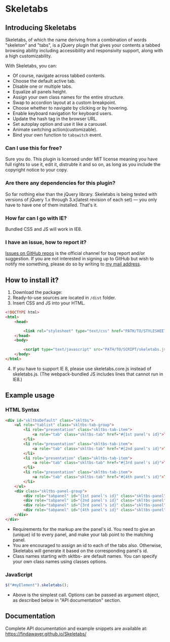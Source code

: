 # Skeletabs

## Introducing Skeletabs
Skeletabs, of which the name deriving from a combination of words "skeleton" and "tabs", is a jQuery plugin that gives your contents a tabbed browsing ability including accessibility and responsivity support, along with a high customizability.

With Skeletabs, you can:
* Of course, navigate across tabbed contents.
* Choose the default active tab.
* Disable one or multiple tabs.
* Equalize all panels height.
* Assign your own class names for the entire structure.
* Swap to accordion layout at a custom breakpoint.
* Choose whether to navigate by clicking or by hovering.
* Enable keyboard navigation for keyboard users.
* Update the hash tag in the browser URL.
* Set autoplay option and use it like a carousel.
* Animate switching action(customizable).
* Bind your own function to `tabswitch` event.

### Can I use this for free?
Sure you do. This plugin is licensed under MIT license meaning you have full rights to use it, edit it, distrubte it and so on, as long as you include the copyright notice to your copy.

### Are there any dependencies for this plugin?
So far nothing else than the jQuery library. Skeletabs is being tested with versions of jQuery 1.x through 3.x(latest revision of each set) — you only have to have one of them installed. That's it.

### How far can I go with IE?
Bundled CSS and JS will work in IE8.

### I have an issue, how to report it?
[Issues on GitHub repos](https://github.com/findawayer/Skeletabs/issues) is the official channel for bug report and/or suggestion. If you are not interested in signing up to GitHub but wish to notify me something, please do so by writing to [my mail address](mailto:findawayer@gmail.com).

## How to install it?
1. Download the package:
2. Ready-to-use sources are located in `/dist` folder.
3. Insert CSS and JS into your HTML.
```html
<!DOCTYPE html>
<html>
    <head>

        <link rel="stylesheet" type="text/css" href="PATH/TO/STYLESHEET/skeletabs.css" />
    </head>
    <body>

        <script type="text/javascript" src="PATH/TO/SCRIPT/skeletabs.js"></script>
    </body>
</html>
```
4. If you have to support IE 8, please use skeletabs.core.js instead of skeletabs.js. (The webpack-bundled JS includes lines that cannot run in IE8.)

## Example usage

### HTML Syntax
```html
<div id="skltbsDefault" class="skltbs">
    <ul role="tablist" class="skltbs-tab-group">
        <li role="presentation" class="skltbs-tab-item">
            <a role="tab" class="skltbs-tab" href="#{1st panel's id}">Tab 1</a>
        </li>
        <li role="presentation" class="skltbs-tab-item">
            <a role="tab" class="skltbs-tab" href="#{2nd panel's id}">Tab 2</a>
        </li>
        <li role="presentation" class="skltbs-tab-item">
            <a role="tab" class="skltbs-tab" href="#{3rd panel's id}">Tab 3</a>
        </li>
        <li role="presentation" class="skltbs-tab-item">
            <a role="tab" class="skltbs-tab" href="#{4th panel's id}">Tab 4</a>
        </li>
    </ul>
    <div class="skltbs-panel-group">
        <div role="tabpanel" id="{1st panel's id}" class="skltbs-panel">{1st panel}</div>
        <div role="tabpanel" id="{2nd panel's id}" class="skltbs-panel">{2nd panel}</div>
        <div role="tabpanel" id="{3rd panel's id}" class="skltbs-panel">{3rd panel}</div>
        <div role="tabpanel" id="{4th panel's id}" class="skltbs-panel">{4th panel}</div>
    </div>
</div>
```
* Requirements for the markup are the panel's id. You need to give an (unique) id to every panel, and make your tab point to the matching panel.
* You are encouraged to assign an id to each of the tabs also. Otherwise, Skeletabs will generate it based on the corresponding panel's id.
* Class names starting with skltbs- are default names. You can specify your own class names using classes options.

### JavaScript
```javascript
$("#myElement").skeletabs();
```
* Above is the simplest call. Options can be passed as argument object, as described below in "API documentation" section.

## Documentation
Complete API documentation and example snippets are available at: https://findawayer.github.io/Skeletabs/